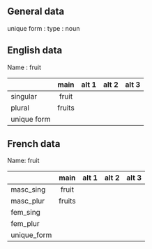 ## General data

unique form :
type : noun

## English data

Name : fruit

|             |  main  | alt 1 | alt 2 | alt 3 |
| :---------- | :----: | :---: | :---: | ----- |
| singular    | fruit  |       |       |       |
| plural      | fruits |       |       |       |
| unique form |        |       |       |       |

## French data

Name: fruit

|             |  main  | alt 1 | alt 2 | alt 3 |
| :---------- | :----: | :---: | :---: | :---: |
| masc_sing   | fruit  |       |       |       |
| masc_plur   | fruits |       |       |       |
| fem_sing    |        |       |       |       |
| fem_plur    |        |       |       |       |
| unique_form |        |       |       |       |


